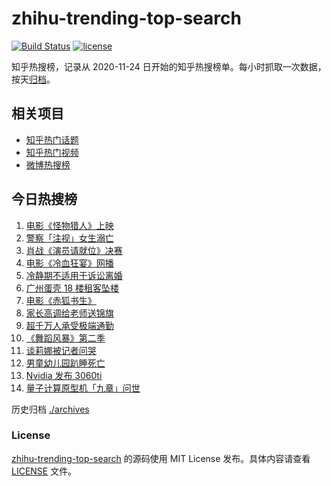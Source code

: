 # zhihu-trending-top-search

[![Build Status](https://github.com/justjavac/zhihu-trending-top-search/workflows/ci/badge.svg?branch=main)](https://github.com/justjavac/zhihu-trending-top-search/actions)
[![license](https://img.shields.io/github/license/justjavac/zhihu-trending-top-search)](https://github.com/justjavac/zhihu-trending-top-search/blob/main/LICENSE)

知乎热搜榜，记录从 2020-11-24 日开始的知乎热搜榜单。每小时抓取一次数据，按天[归档](./archives)。

## 相关项目

- [知乎热门话题](https://github.com/justjavac/zhihu-trending-hot-questions)
- [知乎热门视频](https://github.com/justjavac/zhihu-trending-hot-video)
- [微博热搜榜](https://github.com/justjavac/weibo-trending-hot-search)

## 今日热搜榜

<!-- BEGIN -->
<!-- 最后更新时间 Sun Dec 06 2020 12:05:17 GMT+0800 (CST) -->
1. [电影《怪物猎人》上映](https://www.zhihu.com/search?q=怪物猎人电影)
1. [警察「注视」女生溺亡](https://www.zhihu.com/search?q=警察注视女生溺亡)
1. [肖战《演员请就位》决赛](https://www.zhihu.com/search?q=肖战演员请就位)
1. [电影《冷血狂宴》网播](https://www.zhihu.com/search?q=冷血狂宴)
1. [冷静期不适用于诉讼离婚](https://www.zhihu.com/search?q=离婚冷静期)
1. [广州蛋壳 18 楼租客坠楼](https://www.zhihu.com/search?q=广州蛋壳坠楼)
1. [电影《赤狐书生》](https://www.zhihu.com/search?q=赤狐书生)
1. [家长高调给老师送锦旗](https://www.zhihu.com/search?q=家长送锦旗)
1. [超千万人承受极端通勤](https://www.zhihu.com/search?q=极端通勤)
1. [ 《舞蹈风暴》第二季](https://www.zhihu.com/search?q=舞蹈风暴第二季)
1. [谈莉娜被记者问哭](https://www.zhihu.com/search?q=谈莉娜)
1. [男童幼儿园趴睡死亡](https://www.zhihu.com/search?q=幼儿园午睡死亡)
1. [Nvidia 发布 3060ti ](https://www.zhihu.com/search?q=3060ti)
1. [量子计算原型机「九章」问世](https://www.zhihu.com/search?q=九章)
<!-- END -->

历史归档 [./archives](./archives)

### License

[zhihu-trending-top-search](https://github.com/justjavac/zhihu-trending-top-search) 的源码使用 MIT License 发布。具体内容请查看 [LICENSE](./LICENSE) 文件。
